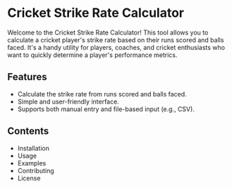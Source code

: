 # Cricket Strike Rate Calculator

Welcome to the Cricket Strike Rate Calculator! This tool allows you to calculate a cricket player's strike rate based on their runs scored and balls faced. It's a handy utility for players, coaches, and cricket enthusiasts who want to quickly determine a player's performance metrics.

## Features

- Calculate the strike rate from runs scored and balls faced.
- Simple and user-friendly interface.
- Supports both manual entry and file-based input (e.g., CSV).

## Contents

- Installation
- Usage
- Examples
- Contributing
- License
